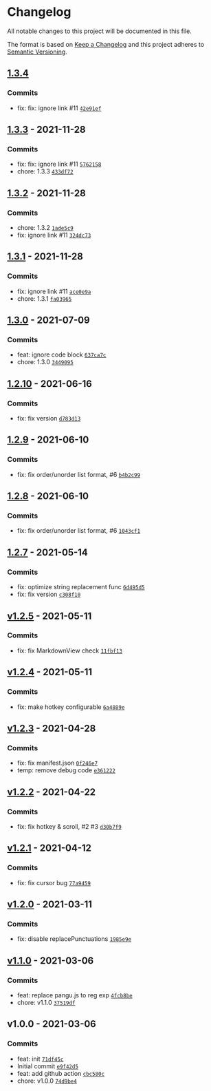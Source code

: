 # Changelog

All notable changes to this project will be documented in this file.

The format is based on [Keep a Changelog](https://keepachangelog.com/en/1.0.0/)
and this project adheres to [Semantic Versioning](https://semver.org/spec/v2.0.0.html).

## [1.3.4](https://github.com/Natumsol/obsidian-pangu/compare/1.3.3...1.3.4)

### Commits

- fix: fix: ignore link #11 [`42e91ef`](https://github.com/Natumsol/obsidian-pangu/commit/42e91eff27bca978994c4fcb39ae655c658647ea)

## [1.3.3](https://github.com/Natumsol/obsidian-pangu/compare/1.3.2...1.3.3) - 2021-11-28

### Commits

- fix: fix: ignore link #11 [`5762158`](https://github.com/Natumsol/obsidian-pangu/commit/57621586441f746fce32e1cc7e73383574ceaf70)
- chore: 1.3.3 [`433df72`](https://github.com/Natumsol/obsidian-pangu/commit/433df72c61cd3af15b313ef285aa20749591dd97)

## [1.3.2](https://github.com/Natumsol/obsidian-pangu/compare/1.3.1...1.3.2) - 2021-11-28

### Commits

- chore: 1.3.2 [`1ade5c9`](https://github.com/Natumsol/obsidian-pangu/commit/1ade5c94c0b3540f955dd79c1086af29f507dbe3)
- fix: ignore link #11 [`324dc73`](https://github.com/Natumsol/obsidian-pangu/commit/324dc7375bcda2549f7047a9a8588a3e814d1eda)

## [1.3.1](https://github.com/Natumsol/obsidian-pangu/compare/1.3.0...1.3.1) - 2021-11-28

### Commits

- fix: ignore link #11 [`ace0e9a`](https://github.com/Natumsol/obsidian-pangu/commit/ace0e9a451e1962db2fc375427e3af44afaa0b96)
- chore: 1.3.1 [`fa03965`](https://github.com/Natumsol/obsidian-pangu/commit/fa03965f0350b9f8084fc6a9c9a8090652747190)

## [1.3.0](https://github.com/Natumsol/obsidian-pangu/compare/1.2.10...1.3.0) - 2021-07-09

### Commits

- feat: ignore code block [`637ca7c`](https://github.com/Natumsol/obsidian-pangu/commit/637ca7c45f2488f36673587afebfc537fa831dd6)
- chore: 1.3.0 [`3449095`](https://github.com/Natumsol/obsidian-pangu/commit/34490952d2cb5fc8ca1a809ff301671001573686)

## [1.2.10](https://github.com/Natumsol/obsidian-pangu/compare/1.2.9...1.2.10) - 2021-06-16

### Commits

- fix: fix version [`d783d13`](https://github.com/Natumsol/obsidian-pangu/commit/d783d137755b2004a9fd8a6bf2350d6fa8dc6f11)

## [1.2.9](https://github.com/Natumsol/obsidian-pangu/compare/1.2.8...1.2.9) - 2021-06-10

### Commits

- fix: fix order/unorder list format, #6 [`b4b2c99`](https://github.com/Natumsol/obsidian-pangu/commit/b4b2c99c5645fede09a74985070458cf54091760)

## [1.2.8](https://github.com/Natumsol/obsidian-pangu/compare/1.2.7...1.2.8) - 2021-06-10

### Commits

- fix: fix order/unorder list format, #6 [`1043cf1`](https://github.com/Natumsol/obsidian-pangu/commit/1043cf1f6768160f7b77dea1b2bb0f363070892f)

## [1.2.7](https://github.com/Natumsol/obsidian-pangu/compare/v1.2.5...1.2.7) - 2021-05-14

### Commits

- fix: optimize string replacement func [`6d495d5`](https://github.com/Natumsol/obsidian-pangu/commit/6d495d5652bd776ce7eb0173fd56ce5647e25e2d)
- fix: fix version [`c308f10`](https://github.com/Natumsol/obsidian-pangu/commit/c308f105064e4833d22f969c4472aa8e44cf6c4d)

## [v1.2.5](https://github.com/Natumsol/obsidian-pangu/compare/v1.2.4...v1.2.5) - 2021-05-11

### Commits

- fix: fix MarkdownView check [`11fbf13`](https://github.com/Natumsol/obsidian-pangu/commit/11fbf130bab188f70878502dcdf572f44364e637)

## [v1.2.4](https://github.com/Natumsol/obsidian-pangu/compare/v1.2.3...v1.2.4) - 2021-05-11

### Commits

- fix: make hotkey configurable [`6a4889e`](https://github.com/Natumsol/obsidian-pangu/commit/6a4889eb45cd4d3ba78e5b6a94ced2aa81fb6528)

## [v1.2.3](https://github.com/Natumsol/obsidian-pangu/compare/v1.2.2...v1.2.3) - 2021-04-28

### Commits

- fix: fix manifest.json [`0f246e7`](https://github.com/Natumsol/obsidian-pangu/commit/0f246e70decca781288336e98b68e03861309280)
- temp: remove debug code [`e361222`](https://github.com/Natumsol/obsidian-pangu/commit/e361222aed4b42b91690929a889373c8d69a384b)

## [v1.2.2](https://github.com/Natumsol/obsidian-pangu/compare/v1.2.1...v1.2.2) - 2021-04-22

### Commits

- fix: fix hotkey & scroll, #2 #3 [`d30b7f9`](https://github.com/Natumsol/obsidian-pangu/commit/d30b7f9517179f7f74e12bad14d573942e48d35b)

## [v1.2.1](https://github.com/Natumsol/obsidian-pangu/compare/v1.2.0...v1.2.1) - 2021-04-12

### Commits

- fix: fix cursor bug [`77a9459`](https://github.com/Natumsol/obsidian-pangu/commit/77a94591c54df6feb01d90d3f02e2c6d96271f61)

## [v1.2.0](https://github.com/Natumsol/obsidian-pangu/compare/v1.1.0...v1.2.0) - 2021-03-11

### Commits

- fix: disable replacePunctuations [`1985e9e`](https://github.com/Natumsol/obsidian-pangu/commit/1985e9e9aae8585769b68249be4e49d397328952)

## [v1.1.0](https://github.com/Natumsol/obsidian-pangu/compare/v1.0.0...v1.1.0) - 2021-03-06

### Commits

- feat: replace pangu.js to reg exp [`4fcb8be`](https://github.com/Natumsol/obsidian-pangu/commit/4fcb8beba22c4f786842a3d0a2dc6b0d596bcf5b)
- chore: v1.1.0 [`37519df`](https://github.com/Natumsol/obsidian-pangu/commit/37519df28d34523ace44a94a6de3b736e4732520)

## v1.0.0 - 2021-03-06

### Commits

- feat: init [`71df45c`](https://github.com/Natumsol/obsidian-pangu/commit/71df45c523cd3438577f04ad2ef3244d3ca44672)
- Initial commit [`e9f42d5`](https://github.com/Natumsol/obsidian-pangu/commit/e9f42d5898b4fce6822be9307a32640fc8785ae2)
- feat: add github action [`cbc580c`](https://github.com/Natumsol/obsidian-pangu/commit/cbc580c778938d5956fd9a11b311581e7c3974f2)
- chore: v1.0.0 [`74d9be4`](https://github.com/Natumsol/obsidian-pangu/commit/74d9be45189bea0d017b14772d6e3d07c25ac011)
